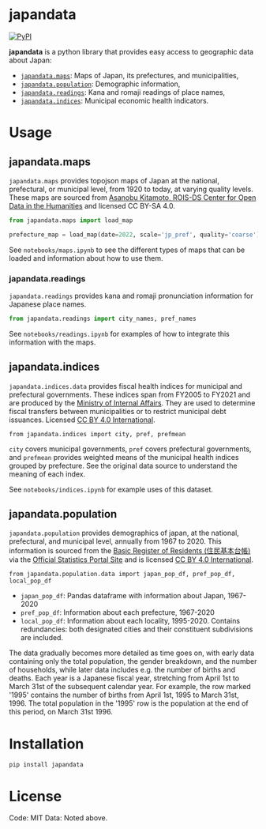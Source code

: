 # japandata

[![PyPI](https://img.shields.io/pypi/v/japandata?label=latest%20release)](https://pypi.org/project/japandata/)

**japandata** is a python library that provides easy access to geographic data about Japan:

* [`japandata.maps`](#maps): Maps of Japan, its prefectures, and municipalities,
* [`japandata.population`](#population): Demographic information,
* [`japandata.readings`](#readings): Kana and romaji readings of place names,
* [`japandata.indices`](#indices): Municipal economic health indicators.

<!-- TODO: Add a nice plot here  -->

# Usage

## japandata.maps 

`japandata.maps` provides topojson maps of Japan at the national, prefectural, or municipal level, from 1920 to today, at varying quality levels. These maps are sourced from [Asanobu Kitamoto, ROIS-DS Center for Open Data in the Humanities](https://geoshape.ex.nii.ac.jp/city/choropleth/) and licensed CC BY-SA 4.0.

```python
from japandata.maps import load_map

prefecture_map = load_map(date=2022, scale='jp_pref', quality='coarse')
```

See `notebooks/maps.ipynb` to see the different types of maps that can be loaded and information about how to use them.

### japandata.readings

`japandata.readings` provides kana and romaji pronunciation information for Japanese place names.


```python
from japandata.readings import city_names, pref_names 
```

See `notebooks/readings.ipynb` for examples of how to integrate this information with the maps.



## japandata.indices 

`japandata.indices.data` provides fiscal health indices for municipal and prefectural governments. These indices span from FY2005 to FY2021 and are produced by the [Ministry of Internal Affairs](https://www.soumu.go.jp/iken/shihyo_ichiran.html). They are used to determine fiscal transfers between municipalities or to restrict municipal debt issuances. Licensed [CC BY 4.0 International](https://www.soumu.go.jp/menu_kyotsuu/policy/tyosaku.html#tyosakuken). 

```
from japandata.indices import city, pref, prefmean
```

`city` covers municipal governments, `pref` covers prefectural governments, and `prefmean` provides weighted means of the municipal health indices grouped by prefecture. See the original data source to understand the meaning of each index.

See `notebooks/indices.ipynb` for example uses of this dataset.


<!-- 
The `economic-strength-index` (財政力指数) shows the economic strength of a local government. It is the ratio of the standardized tax receipts (基準財政収入額 -- tax receipts times 0.75) to the standardized economic burden (基準財政需要額 -- an estimated cost required to provide government services), averaged over the past three years. If the economic strength index is greater than 1, the local government has an economic surplus and will transfer funds (地方交付税) to local governments with an economic strength index less than one.

For the 23 special wards of Tokyo, which all pay transfer taxes to the rest of Japan, the value in this column is instead a different figure which is used to determine internal financial transfers between the wards (特別区財政調整交付金).

The `regular-expense-rate` (経常収支比率) is an index which shows the economic flexibility of a local government. It is the ratio of general expenses (such as personnel expenses, welfare expenses, and debt repayments) to general, non-specified income (local tax income, income from tax transfered between municipalities, and debt issuances), expressed as percentage. The higher this percentage, the less financial wiggle room a municipality has.

The `debt-service-rate` (実質公債費比率) is the ratio of the annual cost of debt servicing (repaying principal and interest) to the general non-specified income of a municality (more precisely the 標準財政規模), averaged over the preceding three years and expressed as a percentage. Municipalities face increasing restrictions on debt issuances when this ratio exceeds 18%, 25%, and 35%.

Available from 2008 (H20) and onwards, the `future-burden-rate` (将来負担比率) is the ratio of the total future liabilities (such as debt) to the annual income (標準財政規模) expressed as a percentage. A law indicates municipalities should remain below 350% and prefectures and designated cities below 400%.

Prior to 2008, the `debt-restriction-rate` (起債制限比率) was used to regulate municipal debt issuances. It is similar to the `debt-service-rate` but computed slightly differently.

The `laspeyres` index here measures the salary of municipal government employees relative to national government employees, controlling for educational history and seniority. A figure greater than 100 indicates municipal employees are being paid more than national employees. -->

<!-- TODO: Update docs below this point  -->

## japandata.population

`japandata.population` provides demographics of japan, at the national, prefectural, and municipal level, annually from 1967 to 2020. This information is sourced from the [Basic Register of Residents (住民基本台帳)](https://www.soumu.go.jp/main_sosiki/jichi_gyousei/daityo/gaiyou.html) via the [Official Statistics Portal Site](https://www.e-stat.go.jp/stat-search/files?page=1&toukei=00200241&tstat=000001039591) and is licensed [CC BY 4.0 International](https://www.soumu.go.jp/menu_kyotsuu/policy/tyosaku.html#tyosakuken).


```
from japandata.population.data import japan_pop_df, pref_pop_df, local_pop_df
```

* `japan_pop_df`: Pandas dataframe with information about Japan, 1967-2020
* `pref_pop_df`: Information about each prefecture, 1967-2020
* `local_pop_df`: Information about each locality, 1995-2020. Contains redundancies: both designated cities and their constituent subdivisions are included.

The data gradually becomes more detailed as time goes on, with early data containing only the total population, the gender breakdown, and the number of households, while later data includes e.g. the number of births and deaths. Each year is a Japanese fiscal year, stretching from April 1st to March 31st of the subsequent calendar year. For example, the row marked '1995' contains the number of births from April 1st, 1995 to March 31st, 1996. The total population in the '1995' row is the population at the end of this period, on March 31st 1996.

<!-- #### TODO

-- update docs for pop

-- refactor and add docs for age data

-- Is there a way to compute fertility rate? 

-- Working population: 15-64

-->

# Installation

``` 
pip install japandata
```

# License
Code: MIT
Data: Noted above.
